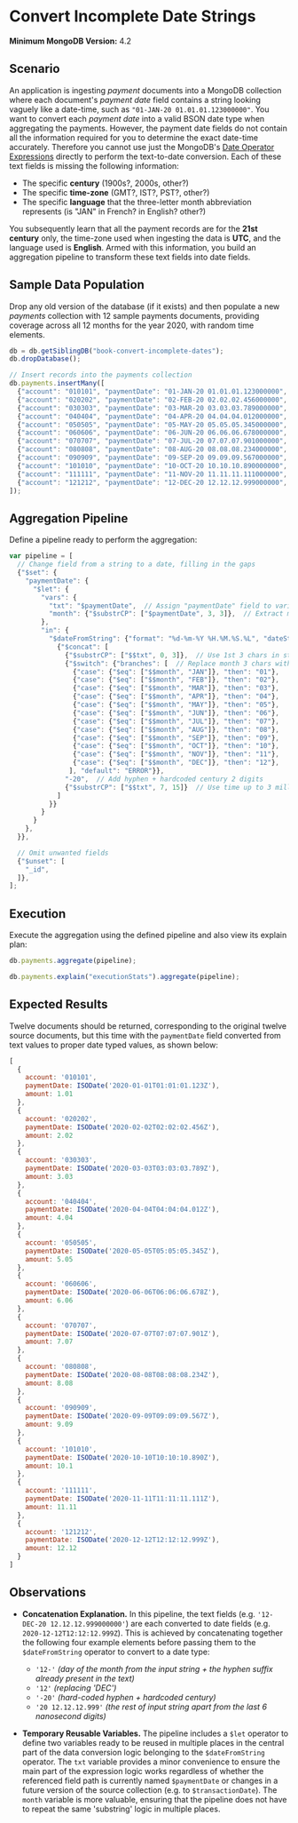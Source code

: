 # Convert Incomplete Date Strings

__Minimum MongoDB Version:__ 4.2


## Scenario

An application is ingesting _payment_ documents into a MongoDB collection where each document's _payment date_ field contains a string looking vaguely like a date-time, such as `"01-JAN-20 01.01.01.123000000"`. You want to convert each _payment date_ into a valid BSON date type when aggregating the payments. However, the payment date fields do not contain all the information required for you to determine the exact date-time accurately. Therefore you cannot use just the MongoDB's [Date Operator Expressions](https://docs.mongodb.com/manual/reference/operator/aggregation/#date-expression-operators) directly to perform the text-to-date conversion. Each of these text fields is missing the following information:

 * The specific __century__ (1900s?, 2000s, other?)
 * The specific __time-zone__ (GMT?, IST?, PST?, other?) 
 * The specific __language__ that the three-letter month abbreviation represents (is "JAN" in French? in English? other?)

You subsequently learn that all the payment records are for the __21st century__ only, the time-zone used when ingesting the data is __UTC__, and the language used is __English__. Armed with this information, you build an aggregation pipeline to transform these text fields into date fields.


## Sample Data Population

Drop any old version of the database (if it exists) and then populate a new _payments_ collection with 12 sample payments documents, providing coverage across all 12 months for the year 2020, with random time elements.

```javascript
db = db.getSiblingDB("book-convert-incomplete-dates");
db.dropDatabase();

// Insert records into the payments collection
db.payments.insertMany([
  {"account": "010101", "paymentDate": "01-JAN-20 01.01.01.123000000", "amount": 1.01},
  {"account": "020202", "paymentDate": "02-FEB-20 02.02.02.456000000", "amount": 2.02},
  {"account": "030303", "paymentDate": "03-MAR-20 03.03.03.789000000", "amount": 3.03},
  {"account": "040404", "paymentDate": "04-APR-20 04.04.04.012000000", "amount": 4.04},
  {"account": "050505", "paymentDate": "05-MAY-20 05.05.05.345000000", "amount": 5.05},
  {"account": "060606", "paymentDate": "06-JUN-20 06.06.06.678000000", "amount": 6.06},
  {"account": "070707", "paymentDate": "07-JUL-20 07.07.07.901000000", "amount": 7.07},
  {"account": "080808", "paymentDate": "08-AUG-20 08.08.08.234000000", "amount": 8.08},
  {"account": "090909", "paymentDate": "09-SEP-20 09.09.09.567000000", "amount": 9.09},
  {"account": "101010", "paymentDate": "10-OCT-20 10.10.10.890000000", "amount": 10.10},
  {"account": "111111", "paymentDate": "11-NOV-20 11.11.11.111000000", "amount": 11.11},
  {"account": "121212", "paymentDate": "12-DEC-20 12.12.12.999000000", "amount": 12.12}
]);
```


## Aggregation Pipeline

Define a pipeline ready to perform the aggregation:

```javascript
var pipeline = [
  // Change field from a string to a date, filling in the gaps
  {"$set": {
    "paymentDate": {    
      "$let": {
        "vars": {
          "txt": "$paymentDate",  // Assign "paymentDate" field to variable "txt",
          "month": {"$substrCP": ["$paymentDate", 3, 3]},  // Extract month text
        },
        "in": { 
          "$dateFromString": {"format": "%d-%m-%Y %H.%M.%S.%L", "dateString":
            {"$concat": [
              {"$substrCP": ["$$txt", 0, 3]},  // Use 1st 3 chars in string
              {"$switch": {"branches": [  // Replace month 3 chars with month number
                {"case": {"$eq": ["$$month", "JAN"]}, "then": "01"},
                {"case": {"$eq": ["$$month", "FEB"]}, "then": "02"},
                {"case": {"$eq": ["$$month", "MAR"]}, "then": "03"},
                {"case": {"$eq": ["$$month", "APR"]}, "then": "04"},
                {"case": {"$eq": ["$$month", "MAY"]}, "then": "05"},
                {"case": {"$eq": ["$$month", "JUN"]}, "then": "06"},
                {"case": {"$eq": ["$$month", "JUL"]}, "then": "07"},
                {"case": {"$eq": ["$$month", "AUG"]}, "then": "08"},
                {"case": {"$eq": ["$$month", "SEP"]}, "then": "09"},
                {"case": {"$eq": ["$$month", "OCT"]}, "then": "10"},
                {"case": {"$eq": ["$$month", "NOV"]}, "then": "11"},
                {"case": {"$eq": ["$$month", "DEC"]}, "then": "12"},
               ], "default": "ERROR"}},
              "-20",  // Add hyphen + hardcoded century 2 digits
              {"$substrCP": ["$$txt", 7, 15]}  // Use time up to 3 millis (ignore last 6 nanosecs)
            ]
          }}                  
        }
      }        
    },             
  }},

  // Omit unwanted fields
  {"$unset": [
    "_id",
  ]},         
];
```


## Execution

Execute the aggregation using the defined pipeline and also view its explain plan:

```javascript
db.payments.aggregate(pipeline);
```

```javascript
db.payments.explain("executionStats").aggregate(pipeline);
```


## Expected Results

Twelve documents should be returned, corresponding to the original twelve source documents, but this time with the `paymentDate` field converted from text values to proper date typed values, as shown below:

```javascript
[
  {
    account: '010101',
    paymentDate: ISODate('2020-01-01T01:01:01.123Z'),
    amount: 1.01
  },
  {
    account: '020202',
    paymentDate: ISODate('2020-02-02T02:02:02.456Z'),
    amount: 2.02
  },
  {
    account: '030303',
    paymentDate: ISODate('2020-03-03T03:03:03.789Z'),
    amount: 3.03
  },
  {
    account: '040404',
    paymentDate: ISODate('2020-04-04T04:04:04.012Z'),
    amount: 4.04
  },
  {
    account: '050505',
    paymentDate: ISODate('2020-05-05T05:05:05.345Z'),
    amount: 5.05
  },
  {
    account: '060606',
    paymentDate: ISODate('2020-06-06T06:06:06.678Z'),
    amount: 6.06
  },
  {
    account: '070707',
    paymentDate: ISODate('2020-07-07T07:07:07.901Z'),
    amount: 7.07
  },
  {
    account: '080808',
    paymentDate: ISODate('2020-08-08T08:08:08.234Z'),
    amount: 8.08
  },
  {
    account: '090909',
    paymentDate: ISODate('2020-09-09T09:09:09.567Z'),
    amount: 9.09
  },
  {
    account: '101010',
    paymentDate: ISODate('2020-10-10T10:10:10.890Z'),
    amount: 10.1
  },
  {
    account: '111111',
    paymentDate: ISODate('2020-11-11T11:11:11.111Z'),
    amount: 11.11
  },
  {
    account: '121212',
    paymentDate: ISODate('2020-12-12T12:12:12.999Z'),
    amount: 12.12
  }
]
```


## Observations

 * __Concatenation Explanation.__ In this pipeline, the text fields (e.g. `'12-DEC-20 12.12.12.999000000'`) are each converted to date fields (e.g. `2020-12-12T12:12:12.999Z`). This is achieved by concatenating together the following four example elements before passing them to the `$dateFromString` operator to convert to a date type:
   - `'12-'` _(day of the month from the input string + the hyphen suffix already present in the text)_
   - `'12'` _(replacing 'DEC')_
   - `'-20'` _(hard-coded hyphen + hardcoded century)_
   - `'20 12.12.12.999'` _(the rest of input string apart from the last 6 nanosecond digits)_

 * __Temporary Reusable Variables.__ The pipeline includes a `$let` operator to define two variables ready to be reused in multiple places in the central part of the data conversion logic belonging to the `$dateFromString` operator. The `txt` variable provides a minor convenience to ensure the main part of the expression logic works regardless of whether the referenced field path is currently named `$paymentDate` or changes in a future version of the source collection (e.g. to `$transactionDate`). The `month` variable is more valuable, ensuring that the pipeline does not have to repeat the same 'substring' logic in multiple places. 

